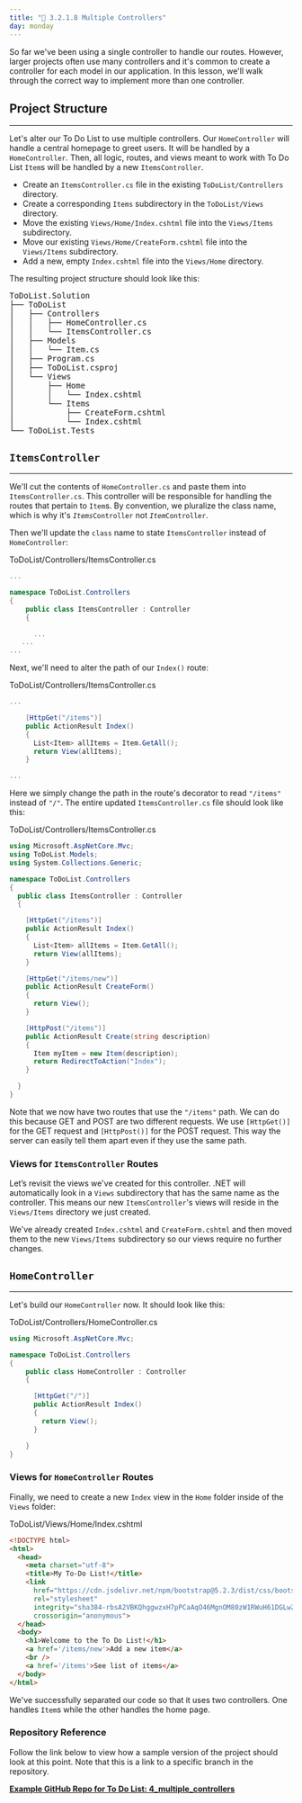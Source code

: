 ```yaml
---
title: "📓 3.2.1.8 Multiple Controllers"
day: monday
---
```


So far we've been using a single controller to handle our routes. However, larger projects often use many controllers and it's common to create a controller for each model in our application. In this lesson, we'll walk through the correct way to implement more than one controller.

## Project Structure
---

Let's alter our To Do List to use multiple controllers. Our `HomeController` will handle a central homepage to greet users. It will be handled by a `HomeController`. Then, all logic, routes, and views meant to work with To Do List `Item`s will be handled by a new `ItemsController`.

* Create an `ItemsController.cs` file in the existing `ToDoList/Controllers` directory.
* Create a corresponding `Items` subdirectory in the `ToDoList/Views` directory.
* Move the existing `Views/Home/Index.cshtml` file into the `Views/Items` subdirectory.
* Move our existing `Views/Home/CreateForm.cshtml` file into the `Views/Items` subdirectory.
* Add a new, empty `Index.cshtml` file into the `Views/Home` directory.

The resulting project structure should look like this:

<pre>
ToDoList.Solution
├── ToDoList
│   ├── Controllers
│   │   ├── HomeController.cs
│   │   └── ItemsController.cs
│   ├── Models
│   │   └── Item.cs
│   ├── Program.cs
│   ├── ToDoList.csproj
│   └── Views
│       ├── Home
│       │   └── Index.cshtml
│       └── Items
│           ├── CreateForm.cshtml
│           └── Index.cshtml
└── ToDoList.Tests
</pre>

## `ItemsController`
---

We'll cut the contents of `HomeController.cs` and paste them into `ItemsController.cs`. This controller will be responsible for handling the routes that pertain to `Item`s. By convention, we pluralize the class name, which is why it's _`Items`_`Controller` not _`Item`_`Controller`.

Then we'll update the `class` name to state `ItemsController` instead of `HomeController`:

<div class="filename">ToDoList/Controllers/ItemsController.cs</div>

```csharp
...

namespace ToDoList.Controllers
{
    public class ItemsController : Controller
    {

      ...
   ...
...
```

Next, we'll need to alter the path of our `Index()` route:

<div class="filename">ToDoList/Controllers/ItemsController.cs</div>

```csharp
...

    [HttpGet("/items")]
    public ActionResult Index()
    {
      List<Item> allItems = Item.GetAll();
      return View(allItems);
    }

...
```

Here we simply change the path in the route's decorator to read `"/items"` instead of `"/"`.  The entire updated `ItemsController.cs` file should look like this:

<div class="filename">ToDoList/Controllers/ItemsController.cs</div>

```csharp
using Microsoft.AspNetCore.Mvc;
using ToDoList.Models;
using System.Collections.Generic;

namespace ToDoList.Controllers
{
  public class ItemsController : Controller
  {

    [HttpGet("/items")]
    public ActionResult Index()
    {
      List<Item> allItems = Item.GetAll();
      return View(allItems);
    }

    [HttpGet("/items/new")]
    public ActionResult CreateForm()
    {
      return View();
    }

    [HttpPost("/items")]
    public ActionResult Create(string description)
    {
      Item myItem = new Item(description);
      return RedirectToAction("Index");
    }

  }
}
```

Note that we now have two routes that use the `"/items"` path. We can do this because GET and POST are two different requests. We use
`[HttpGet()]` for the GET request and `[HttpPost()]` for the POST request. This way the server can easily tell them apart even if they use the same path.


### Views for `ItemsController` Routes

Let’s revisit the views we've created for this controller. .NET will automatically look in a `Views` subdirectory that has the same name as the controller. This means our new `ItemsController`'s views will reside in the `Views/Items` directory we just created.

We've already created `Index.cshtml` and `CreateForm.cshtml` and then moved them to the new `Views/Items` subdirectory so our views require no further changes.

## `HomeController`
---

Let's build our `HomeController` now. It should look like this:

<div class="filename">ToDoList/Controllers/HomeController.cs</div>

```csharp
using Microsoft.AspNetCore.Mvc;

namespace ToDoList.Controllers
{
    public class HomeController : Controller
    {

      [HttpGet("/")]
      public ActionResult Index()
      {
        return View();
      }

    }
}
```

### Views for `HomeController` Routes

Finally, we need to create a new `Index` view in the `Home` folder inside of the `Views` folder:

<div class="filename">ToDoList/Views/Home/Index.cshtml</div>

```html
<!DOCTYPE html>
<html>
  <head>
    <meta charset="utf-8">
    <title>My To-Do List!</title>
    <link 
      href="https://cdn.jsdelivr.net/npm/bootstrap@5.2.3/dist/css/bootstrap.min.css" 
      rel="stylesheet" 
      integrity="sha384-rbsA2VBKQhggwzxH7pPCaAqO46MgnOM80zW1RWuH61DGLwZJEdK2Kadq2F9CUG65" 
      crossorigin="anonymous">
  </head>
  <body>
    <h1>Welcome to the To Do List!</h1>
    <a href='/items/new'>Add a new item</a>
    <br />
    <a href='/items'>See list of items</a>
  </body>
</html>
```

We've successfully separated our code so that it uses two controllers. One handles `Item`s while the other handles the home page.

### Repository Reference

Follow the link below to view how a sample version of the project should look at this point. Note that this is a link to a specific branch in the repository.

**[<i class="glyphicon glyphicon-folder-open"></i> Example GitHub Repo for To Do List: 4\_multiple\_controllers](https://github.com/epicodus-lessons/section-2-to-do-list-csharp-net6/tree/4_multiple_controllers)**
